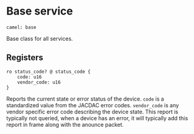 # Base service

    camel: base

Base class for all services.

## Registers

    ro status_code? @ status_code {
        code: u16
        vendor_code: u16
    }

Reports the current state or error status of the device. ``code`` is a standardized value from 
the JACDAC error codes. ``vendor_code`` is any vendor specific error code describing the device
state. This report is typically not queried, when a device has an error, it will typically
add this report in frame along with the anounce packet.

